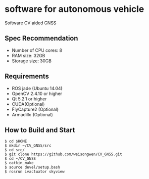# software for autonomous vehicle

Software CV aided GNSS

## Spec Recommendation

- Number of CPU cores: 8
- RAM size: 32GB
- Storage size: 30GB

## Requirements

- ROS jade (Ubuntu 14.04)
- OpenCV 2.4.10 or higher
- Qt 5.2.1 or higher
- CUDA(Optional)
- FlyCapture2 (Optional)
- Armadillo (Optional)


## How to Build and Start

```
$ cd $HOME
$ mkdir ~/CV_GNSS/src
$ cd src/
$ git clone https://github.com/weisongwen/CV_GNSS.git
$ cd ~/CV_GNSS
$ catkin_make
$ source devel/setup.bash
$ rosrun ivactuator skyview
```

